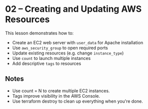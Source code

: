 # 02 – Creating and Updating AWS Resources

This lesson demonstrates how to:

- Create an EC2 web server with `user_data` for Apache installation
- Use `aws_security_group` to open required ports
- Update existing resources (e.g. change `instance_type`)
- Use `count` to launch multiple instances
- Add descriptive `tags` to resources

## Notes
- Use count = N to create multiple EC2 instances.
- Tags improve visibility in the AWS Console.
- Use terraform destroy to clean up everything when you're done.